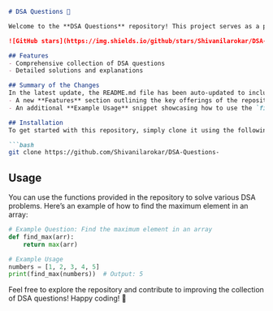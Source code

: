```markdown
# DSA Questions 🚀

Welcome to the **DSA Questions** repository! This project serves as a platform for developers and learners to practice and enhance their skills in Data Structures and Algorithms (DSA). This repository is designed to help you improve your understanding of various data structures and algorithms through a collection of questions and solutions.

![GitHub stars](https://img.shields.io/github/stars/Shivanilarokar/DSA-Questions-?style=social) ![Forks](https://img.shields.io/github/forks/Shivanilarokar/DSA-Questions-?style=social)

## Features
- Comprehensive collection of DSA questions
- Detailed solutions and explanations

## Summary of the Changes
In the latest update, the README.md file has been auto-updated to include:
- A new **Features** section outlining the key offerings of the repository.
- An additional **Example Usage** snippet showcasing how to use the `find_max` function effectively.

## Installation
To get started with this repository, simply clone it using the following command:

```bash
git clone https://github.com/Shivanilarokar/DSA-Questions-
```

## Usage
You can use the functions provided in the repository to solve various DSA problems. Here’s an example of how to find the maximum element in an array:

```python
# Example Question: Find the maximum element in an array
def find_max(arr):
    return max(arr)

# Example Usage
numbers = [1, 2, 3, 4, 5]
print(find_max(numbers))  # Output: 5
```

Feel free to explore the repository and contribute to improving the collection of DSA questions! Happy coding! 🎉
```